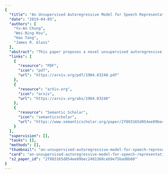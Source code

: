 ```yaml
---
{
  "title": "An Unsupervised Autoregressive Model for Speech Representation Learning",
  "date": "2019-04-05",
  "authors": [
    "Yu-An Chung",
    "Wei-Ning Hsu",
    "Hao Tang",
    "James R. Glass"
  ],
  "abstract": "This paper proposes a novel unsupervised autoregressive neural model for learning generic speech representations. In contrast to other speech representation learning methods that aim to remove noise or speaker variabilities, ours is designed to preserve information for a wide range of downstream tasks. In addition, the proposed model does not require any phonetic or word boundary labels, allowing the model to benefit from large quantities of unlabeled data. Speech representations learned by our model significantly improve performance on both phone classification and speaker verification over the surface features and other supervised and unsupervised approaches. Further analysis shows that different levels of speech information are captured by our model at different layers. In particular, the lower layers tend to be more discriminative for speakers, while the upper layers provide more phonetic content.",
  "links": [
    {
      "resource": "PDF",
      "icon": "pdf",
      "url": "https://arxiv.org/pdf/1904.03240.pdf"
    },
    {
      "resource": "arXiv.org",
      "icon": "arxiv",
      "url": "https://arxiv.org/abs/1904.03240"
    },
    {
      "resource": "Semantic Scholar",
      "icon": "semanticscholar",
      "url": "https://www.semanticscholar.org/paper/2f803165d054ee89bec2401368ceb9e75bad8b60"
    }
  ],
  "supervision": [],
  "tasks": [],
  "methods": [],
  "thumbnail": "an-unsupervised-autoregressive-model-for-speech-representation-learning-thumb.jpg",
  "card": "an-unsupervised-autoregressive-model-for-speech-representation-learning-card.jpg",
  "s2_paper_id": "2f803165d054ee89bec2401368ceb9e75bad8b60"
}
---
```



